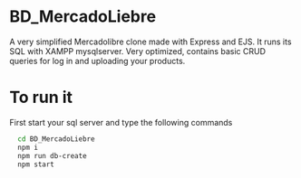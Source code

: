 # BD_MercadoLiebre
A very simplified Mercadolibre clone made with Express and EJS. It runs its SQL with XAMPP mysqlserver. Very optimized, contains basic CRUD queries for log in and uploading your products.

# To run it
First start your sql server and type the following commands

```bash
  cd BD_MercadoLiebre
  npm i
  npm run db-create
  npm start
```
